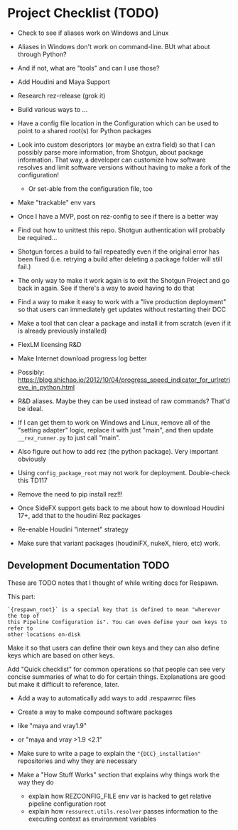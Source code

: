 # Project Checklist (TODO)
- Check to see if aliases work on Windows and Linux
 - Aliases in Windows don't work on command-line. BUt what about through Python?
 - And if not, what are "tools" and can I use those?
- Add Houdini and Maya Support
- Research rez-release (grok it)
- Build various ways to ...
 - Have a config file location in the Configuration which can be used to point
   to a shared root(s) for Python packages
 - Look into custom descriptors (or maybe an extra field) so that I can possibly
   parse more information, from Shotgun, about package information. That way,
   a developer can customize how software resolves and limit software versions
   without having to make a fork of the configuration!
   - Or set-able from the configuration file, too
- Make "trackable" env vars
 - Once I have a MVP, post on rez-config to see if there is a better way
- Find out how to unittest this repo. Shotgun authentication will probably be required...
- Shotgun forces a build to fail repeatedly even if the original error has been fixed (i.e. retrying a build after deleting a package folder will still fail.)
 - The only way to make it work again is to exit the Shotgun Project and go back in again. See if there's a way to avoid having to do that
- Find a way to make it easy to work with a "live production deployment" so
  that users can immediately get updates without restarting their DCC
- Make a tool that can clear a package and install it from scratch (even if it
  is already previously installed)
- FlexLM licensing R&D

- Make Internet download progress log better
 - Possibly: https://blog.shichao.io/2012/10/04/progress_speed_indicator_for_urlretrieve_in_python.html

- R&D aliases. Maybe they can be used instead of raw commands? That'd be ideal.
 - If I can get them to work on Windows and Linux, remove all of the "setting adapter"
   logic, replace it with just "main", and then update `__rez_runner.py` to just
   call "main".
- Also figure out how to add rez (the python package). Very important obviously
- Using `config_package_root` may not work for deployment. Double-check this TD117
- Remove the need to pip install rez!!!
- Once SideFX support gets back to me about how to download Houdini 17+, add
  that to the houdini Rez packages
- Re-enable Houdini "internet" strategy
- Make sure that variant packages (houdiniFX, nukeX, hiero, etc) work.


## Development Documentation TODO
These are TODO notes that I thought of while writing docs for Respawn.

This part:

	`{respawn_root}` is a special key that is defined to mean "wherever the top of
	this Pipeline Configuration is". You can even define your own keys to refer to
	other locations on-disk

Make it so that users can define their own keys and they can also define keys
which are based on other keys.

Add "Quick checklist" for common operations so that people can see very concise
summaries of what to do for certain things. Explanations are good but make it
difficult to reference, later.

- Add a way to automatically add ways to add .respawnrc files

- Create a way to make compound software packages
 - like "maya and vray1.9"
 - or "maya and vray >1.9 <2.1"

- Make sure to write a page to explain the `"{DCC}_installation"` repositories
  and why they are necessary


- Make a "How Stuff Works" section that explains why things work the way they
  do
  - explain how REZCONFIG_FILE env var is hacked to get relative pipeline
	configuration root
  - explain how `ressurect.utils.resolver` passes information to the
	executing context as environment variables
